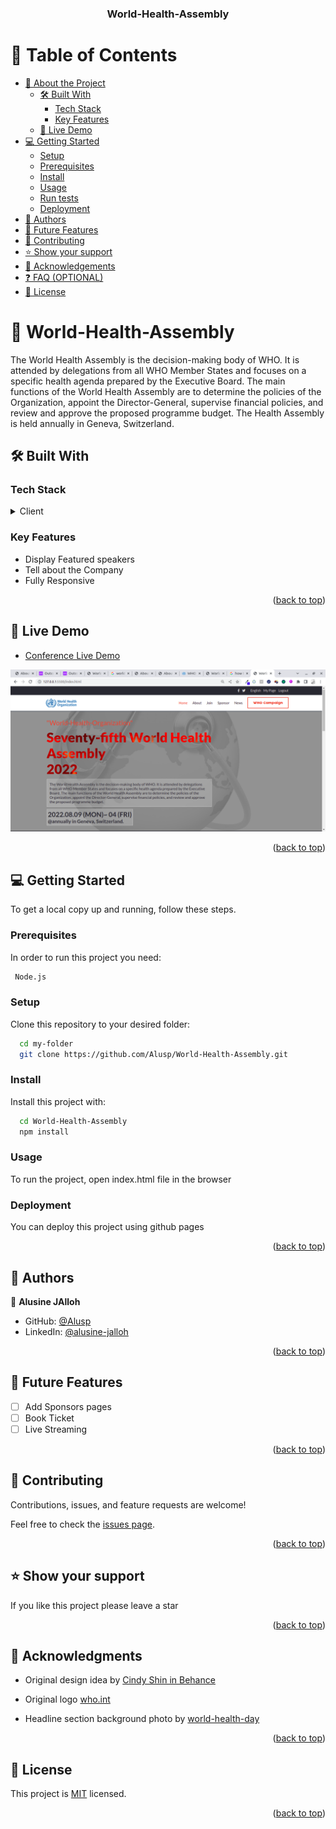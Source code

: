 <a name="readme-top"></a>

<!--
HOW TO USE:
This is an example of how you may give instructions on setting up your project locally.

Modify this file to match your project and remove sections that don't apply.

REQUIRED SECTIONS:
- Table of Contents
- About the Project
  - Built With
  - Live Demo
- Getting Started
- Authors
- Future Features
- Contributing
- Show your support
- Acknowledgements
- License

OPTIONAL SECTIONS:
- FAQ

After you're finished please remove all the comments and instructions!
-->

<div align="center">

  <h3><b>World-Health-Assembly</b></h3>

</div>

<!-- TABLE OF CONTENTS -->

# 📗 Table of Contents

- [📖 About the Project](#about-project)
  - [🛠 Built With](#built-with)
    - [Tech Stack](#tech-stack)
    - [Key Features](#key-features)
  - [🚀 Live Demo](#live-demo)
- [💻 Getting Started](#getting-started)
  - [Setup](#setup)
  - [Prerequisites](#prerequisites)
  - [Install](#install)
  - [Usage](#usage)
  - [Run tests](#run-tests)
  - [Deployment](#triangular_flag_on_post-deployment)
- [👥 Authors](#authors)
- [🔭 Future Features](#future-features)
- [🤝 Contributing](#contributing)
- [⭐️ Show your support](#support)
- [🙏 Acknowledgements](#acknowledgements)
- [❓ FAQ (OPTIONAL)](#faq)
- [📝 License](#license)

<!-- PROJECT DESCRIPTION -->

# 📖 World-Health-Assembly <a name="about-project"></a>


The World Health Assembly is the decision-making body of WHO. It is attended by delegations from all WHO Member States and focuses on a specific health agenda prepared by the Executive Board. The main functions of the World Health Assembly are to determine the policies of the Organization, appoint the Director-General, supervise financial policies, and review and approve the proposed programme budget. The Health Assembly is held annually in Geneva, Switzerland.

## 🛠 Built With <a name="built-with"></a>

### Tech Stack <a name="tech-stack"></a>

<details>
  <summary>Client</summary>
  <ul>
    <li>HTML</li>
    <li>CSS</li>
    <li>JavaScript</li>
  </ul>
</details>

<!-- Features -->

### Key Features <a name="key-features"></a>


- Display Featured speakers
- Tell about the Company
- Fully Responsive

<p align="right">(<a href="#readme-top">back to top</a>)</p>

<!-- LIVE DEMO -->

## 🚀 Live Demo <a name="live-demo"></a>


- [Conference Live Demo](https://alusp.github.io/World-Health-Assembly/)

![screenshot](images/Screenshot2.png)

<p align="right">(<a href="#readme-top">back to top</a>)</p>

<!-- GETTING STARTED -->

## 💻 Getting Started <a name="getting-started"></a>


To get a local copy up and running, follow these steps.

### Prerequisites

In order to run this project you need:


```sh
 Node.js
```

### Setup

Clone this repository to your desired folder:


```sh
  cd my-folder
  git clone https://github.com/Alusp/World-Health-Assembly.git
```


### Install

Install this project with:


```sh
  cd World-Health-Assembly
  npm install
```

### Usage

To run the project, open index.html file in the browser


### Deployment

You can deploy this project using github pages


<p align="right">(<a href="#readme-top">back to top</a>)</p>

<!-- AUTHORS -->

## 👥 Authors <a name="authors"></a>


👤 **Alusine JAlloh**

- GitHub: [@Alusp](https://github.com/Alusp/World-Health-Assembly)
- LinkedIn: [@alusine-jalloh](https://www.linkedin.com/in/alusine-jalloh)


<p align="right">(<a href="#readme-top">back to top</a>)</p>

<!-- FUTURE FEATURES -->

## 🔭 Future Features <a name="future-features"></a>

- [ ] Add Sponsors pages
- [ ] Book Ticket
- [ ] Live Streaming

<p align="right">(<a href="#readme-top">back to top</a>)</p>

<!-- CONTRIBUTING -->

## 🤝 Contributing <a name="contributing"></a>

Contributions, issues, and feature requests are welcome!

Feel free to check the [issues page](https://github.com/Alusp/World-Health-Assembly/issues).

<p align="right">(<a href="#readme-top">back to top</a>)</p>

<!-- SUPPORT -->

## ⭐️ Show your support <a name="support"></a>


If you like this project please leave a star

<p align="right">(<a href="#readme-top">back to top</a>)</p>

<!-- ACKNOWLEDGEMENTS -->

## 🙏 Acknowledgments <a name="acknowledgements"></a>

- Original design idea by [Cindy Shin in Behance](https://www.behance.net/adagio07)

- Original logo [who.int](https://logos-download.com/wp-content/uploads/2016/12/World_Health_Organization_logo_logotype.png)

- Headline section background photo by [world-health-day](https://nationaltoday.com/world-health-day/)

<p align="right">(<a href="#readme-top">back to top</a>)</p>


<!-- LICENSE -->

## 📝 License <a name="license"></a>

This project is [MIT](./MIT.md) licensed.

<p align="right">(<a href="#readme-top">back to top</a>)</p>
